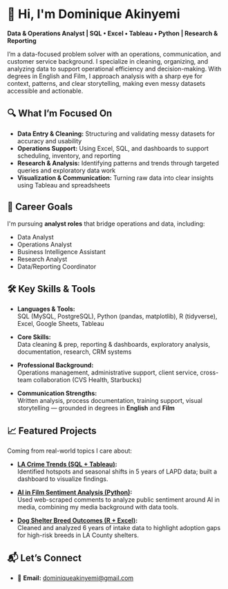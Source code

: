 # 👋 Hi, I'm Dominique Akinyemi

**Data & Operations Analyst | SQL • Excel • Tableau • Python | Research & Reporting**

I’m a data-focused problem solver with an operations, communication, and customer service background. I specialize in cleaning, organizing, and analyzing data to support operational efficiency and decision-making. With degrees in English and Film, I approach analysis with a sharp eye for context, patterns, and clear storytelling, making even messy datasets accessible and actionable.

## 🔍 What I’m Focused On
- **Data Entry & Cleaning:** Structuring and validating messy datasets for accuracy and usability
- **Operations Support:** Using Excel, SQL, and dashboards to support scheduling, inventory, and reporting
- **Research & Analysis:** Identifying patterns and trends through targeted queries and exploratory data work
- **Visualization & Communication:** Turning raw data into clear insights using Tableau and spreadsheets

## 🎯 Career Goals
I'm pursuing **analyst roles** that bridge operations and data, including:
- Data Analyst  
- Operations Analyst  
- Business Intelligence Assistant  
- Research Analyst  
- Data/Reporting Coordinator  

## 🛠 Key Skills & Tools

- **Languages & Tools:**  
  SQL (MySQL, PostgreSQL), Python (pandas, matplotlib), R (tidyverse), Excel, Google Sheets, Tableau

- **Core Skills:**  
  Data cleaning & prep, reporting & dashboards, exploratory analysis, documentation, research, CRM systems

- **Professional Background:**  
  Operations management, administrative support, client service, cross-team collaboration (CVS Health, Starbucks)

- **Communication Strengths:**  
  Written analysis, process documentation, training support, visual storytelling — grounded in degrees in **English** and **Film**

## 📈 Featured Projects
Coming from real-world topics I care about:

- **[LA Crime Trends (SQL + Tableau)](https://github.com/dominiqueakinyemi/LA-Crime-Analysis):**  
  Identified hotspots and seasonal shifts in 5 years of LAPD data; built a dashboard to visualize findings.

- **[AI in Film Sentiment Analysis (Python)](https://github.com/dominiqueakinyemi/AI_Sentiment_Analysis):**  
  Used web-scraped comments to analyze public sentiment around AI in media, combining my media background with data tools.

- **[Dog Shelter Breed Outcomes (R + Excel)](https://github.com/dominiqueakinyemi/LA_Shelter_Analysis):**  
  Cleaned and analyzed 6 years of intake data to highlight adoption gaps for high-risk breeds in LA County shelters.

## 📬 Let’s Connect
- 📧 **Email:** dominiqueakinyemi@gmail.com

